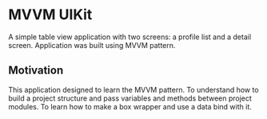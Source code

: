 # MVVM UIKit

A simple table view application with two screens: a profile list and a detail screen. Application was built using MVVM pattern. 

## Motivation

This application designed to learn the MVVM pattern. To understand how to build a project structure and pass variables and methods between project modules. To learn how to make a box wrapper and use a data bind with it.

